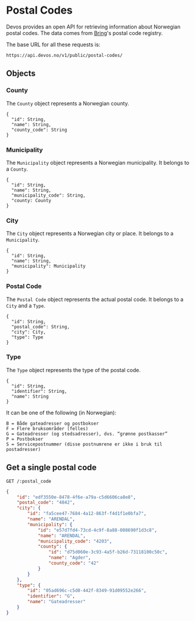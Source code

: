 # Postal Codes

Devos provides an open API for retrieving information about Norwegian postal codes. The data comes from [Bring](https://www.bring.no/tjenester/adressetjenester/postnummer)'s postal code registry.

The base URL for all these requests is:
```
https://api.devos.no/v1/public/postal-codes/
```

## Objects

### County
The `County` object represents a Norwegian county.
```
{
  "id": String,
  "name": String,
  "county_code": String
}
```

### Municipality
The `Municipality` object represents a Norwegian municipality. It belongs to a `County`.
```
{
  "id": String,
  "name": String,
  "municipality_code": String,
  "county: County
}
```

### City
The `City` object represents a Norwegian city or place. It belongs to a `Municipality`.
```
{
  "id": String,
  "name": String,
  "municipality": Municipality
}
```

### Postal Code
The `Postal Code` object represents the actual postal code. It belongs to a `City` and a `Type`.
```
{
  "id": String,
  "postal_code": String,
  "city": City,
  "type": Type
}
```

### Type
The `Type` object represents the type of the postal code. 
```
{
  "id": String,
  "identifier": String,
  "name": String
}
```

It can be one of the following (in Norwegian):
```
B = Både gateadresser og postbokser
F = Flere bruksområder (felles)
G = Gateadresser (og stedsadresser), dvs. “grønne postkasser”
P = Postbokser
S = Servicepostnummer (disse postnumrene er ikke i bruk til postadresser)
```

## Get a single postal code
```curl
GET /:postal_code
```

```json
{
    "id": "edf3550e-8478-4f6e-a79a-c5d6606ca8e8",
    "postal_code": "4842",
    "city": {
        "id": "fa5cee47-7684-4a12-863f-f4d1f1e0bfa7",
        "name": "ARENDAL",
        "municipality": {
            "id": "e57d7fd4-73cd-4c9f-8a88-008690f1d3c8",
            "name": "ARENDAL",
            "municipality_code": "4203",
            "county": {
                "id": "d75d060e-3c93-4a5f-b26d-73118100c50c",
                "name": "Agder",
                "county_code": "42"
            }
        }
    },
    "type": {
        "id": "05ad696c-c5d0-442f-8349-91d09552e266",
        "identifier": "G",
        "name": "Gateadresser"
    }
}
```